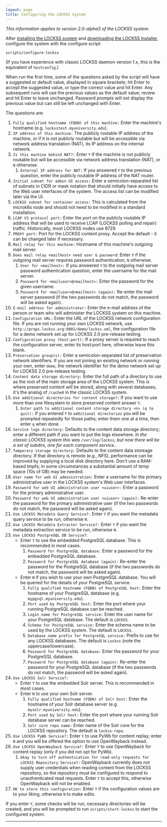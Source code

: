 ```yaml
---
layout: page
title: Configuring the LOCKSS System
---
```


*This information applies to version 2.0-alpha3 of the LOCKSS system.*

After [installing the LOCKSS system](installing) and [downloading the LOCKSS Installer](installing/lockss-installer), configure the system with the configure script:

    scripts/configure-lockss

(If you have experience with classic LOCKSS daemon version 1.x, this is the equivalent of `hostconfig`.)

When run the first time, some of the questions asked by the script will have a suggested or default value, displayed in square brackets; hit Enter to accept the suggested value, or type the correct value and hit Enter.  Any subsequent runs will use the previous values as the default value; review and hit Enter to leave unchanged. Password prompts will not display the previous value but can still be left unchanged with Enter.

The questions are:

1.  `Fully qualified hostname (FQDN) of this machine:` Enter the machine's hostname (e.g. `locksstest.myuniversity.edu`).
1.  `IP address of this machine:` The publicly routable IP address of the machine, or if it is not publicly routable but will be accessible via network address translation (NAT), its IP address on the internal network.
1.  `Is this machine behind NAT?:` Enter `Y` if the machine is not publicly routable but will be accessible via network address translation (NAT), or `N` otherwise.
    1.  `External IP address for NAT:` If you answered `Y` to the previous question, enter the publicly routable IP address of the NAT router.
1.  `Initial subnet for admin UI access:` Enter a semicolon-separated list of subnets in CIDR or mask notation that should initially have access to the Web user interfaces of the system. The access list can be modified later via the UI.
1.  `LOCKSS subnet for container access:` This is calculated from the microk8s node and should not need to be modified in a standard installation.
1.  `LCAP V3 protocol port:` Enter the port on the publicly routable IP address that will be used to receive LCAP (LOCKSS polling and repair) traffic. Historically, most LOCKSS nodes use 9729.
1.  `PROXY port:` Port for the LOCKSS content prosy.  Accept the default - it can be changed later if necessary.
1.  `Mail relay for this machine:` Hostname of this machine's outgoing mail server.
1.  `Does mail relay <mailhost> need user & password`: Enter `Y` if the outgoing mail server requires password authentication, `N` otherwise.
    1. `User for <mailhost>:` If you answered `Y` to the outgoing mail server password authentication question, enter the username for the mail server.
    1. `Password for <mailuser>@<mailhost>:` Enter the password for the given username.
    1. `Password for <mailuser>@<mailhost> (again):` Re-enter the mail server password (if the two passwords do not match, the password will be asked again).
1.  `E-mail address for administrator:` Enter the e-mail address of the person or team who will administer the LOCKSS system on this machine.
1.  `Configuration URL:` Enter the URL of the LOCKSS network configuration file. If you are not running your own LOCKSS network, use `http://props.lockss.org:8001/demo/lockss.xml`, the configuration file for a demo network set up for LOCKSS 2.0 pre-release testing.
1.  `Configuration proxy (host:port):` If a proxy server is required to reach the configuration server, enter its host:port here, otherwise leave this blank.
1.  `Preservation group(s):` Enter a semicolon-separated list of preservation network identifiers. If you are not joining an existing network or running your own, enter `demo`, the network identifier for the demo network set up for LOCKSS 2.0 pre-release testing.
1.  `Content data storage directory:` Enter the full path of a directory to use as the root of the main storage area of the LOCKSS system. This is where preserved content will be stored, along with several databases; it's the analog of `/cache0` in the classic LOCKSS system.
1.  `Use additional directories for content storage?:` If you want to use more than one filesystem to store preserved content answer `Y`.
    1.  `Enter path to additional content storage directory <n> (q to quit):` If you entered `Y` to `additional directories` you will be prompted repeatedly for those paths; enter them one at a time, then enter `q` when done.
1.  `Service logs directory:` Defaults to the content data storage directory; enter a different path if you want to put the logs elsewhere. *In the classic LOCKSS system this was `/var/log/lockss`, but now there will be a set of subdirs, one for each component service.*.
1.  `Temporary storage directory:` Defaults to the content data storeage directory. If that directory is remote (e.g., NFS), performance can be improved by supplying a local disk directory here. Don't use a RAM-based tmpfs; in some circumstances a substantial amount of temp space (10s of GB) may be needed.
1.  `User name for web UI administration:` Enter a username for the primary administrative user in the LOCKSS system's Web user interfaces.
1.  `Password for web UI administration user <uiuser>:` Enter a password for the primary administrative user.
1.  `Password for web UI administration user <uiuser> (again):` Re-enter the password for the primary administrative user (if the two passwords do not match, the password will be asked again).
1.  `Use LOCKSS Metadata Query Service?:` Enter `Y` if you want the metadata query service to be run, otherwise `N`.
1.  `Use LOCKSS Metadata Extractor Service?:` Enter `Y` if you want the metadata extraction service to be run, otherwise `N`.
1.  `Use LOCKSS PostgreSQL DB Service?`:
    *   Enter `Y` to use the embedded PostgreSQL database. This is recommended in most cases.
        1.  `Password for PostgreSQL database:` Enter a password for the embedded PostgreSQL database.
        1.  `Password for PostgreSQL database (again):` Re-enter the password for the PostgreSQL database (if the two passwords do not match, the password will be asked again).
    *   Enter `N` if you wish to use your own PostgreSQL database. You will be queried for the details of your PostgreSQL service.
        1.  `Fully qualified hostname (FQDN) of PostgreSQL host:` Enter the hostname of your PostgreSQL database (e.g. `mypgsql.myuniversity.edu`).
        1.  `Port used by PostgreSQL host:` Enter the port where your running PostgreSQL database can be reached.
        1.  `Login name for PostgreSQL service:` Enter the user name for your PostgreSQL database. The default is `LOCKSS`.
        1.  `Schema for PostgreSQL service:` Enter the schema name to be used by the LOCKSS system. The default is `LOCKSS`.
        1.  `Database name prefix for PostgreSQL service:` Prefix to use for any LOCKSS databases. The default is `Lockss` (note the uppercase/lowercase).
        1.  `Password for PostgreSQL database:` Enter the password for your PostgreSQL database.
        1.  `Password for PostgreSQL database (again):` Re-enter the password for your PostgreSQL database (if the two passwords do not match, the password will be asked again).
1.  `Use LOCKSS Solr Service?:`
    *   Enter `Y` to use the embedded Solr server. This is recommended in most cases.
    *   Enter `N` to use your own Solr server.
        1.  `Fully qualified hostname (FQDN) of Solr host:` Enter the hostname of your Solr database server (e.g. `mysolr.myuniversity.edu`).
        1.  `Port used by Solr host:` Enter the port where your running Solr database server can be reached.
        1.  `Solr core repo name:` Enter name of the Solr core for the LOCKSS repository. The default is `lockss-repo`.
1.  `Use LOCKSS PyWb Service?:` Enter `Y` to use PyWb for content replay; enter `N` and you will be offered the option to use OpenWayback instead.
1.  `Use LOCKSS OpenWayback Service?:` Enter `Y` to use OpenWayback for content replay (only if you did not opt for PyWb). 
    1.  `Okay to turn off authentication for read-only requests for LOCKSS Repository Service?:` OpenWayback currently does not supply user credentials when reading content from the LOCKSS repository, so the repository must be configured to respond to unauthenticated read requests. Enter `Y` to accept this, otherwise OpenWayback will not be enabled.
1.  `OK to store this configuration:` Enter `Y` if the configuration values are to your liking, otherwise `N` to make edits.

If you enter `Y`, some checks will be run, necessary directories will be
created, and you will be prompted to run `scripts/start-lockss` to start the
configured system.

----
